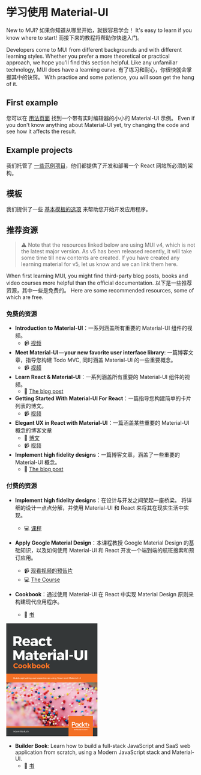# 学习使用 Material-UI

<p class="description">New to MUI? 如果你知道从哪里开始，就很容易学会！ It's easy to learn if you know where to start! 而接下来的教程将帮助你快速入门。</p>

Developers come to MUI from different backgrounds and with different learning styles. Whether you prefer a more theoretical or practical approach, we hope you'll find this section helpful. Like any unfamiliar technology, MUI does have a learning curve. 有了练习和耐心，你很快就会掌握其中的诀窍。 With practice and some patience, you will soon get the hang of it.

## First example

您可以在 [用法页面](/getting-started/usage/#quick-start) 找到一个带有实时编辑器的小小的 Material-UI 示例。 Even if you don't know anything about Material-UI yet, try changing the code and see how it affects the result.

## Example projects

我们托管了 [一些范例项目](/getting-started/example-projects/)，他们都提供了开发和部署一个 React 网站所必须的架构。

## 模板

我们提供了一些 [基本模板的选项](/getting-started/templates/) 来帮助您开始开发应用程序。

## 推荐资源

> ⚠️ Note that the resources linked below are using MUI v4, which is not the latest major version. As v5 has been released recently, it will take some time till new contents are created. If you have created any learning material for v5, let us know and we can link them here.

When first learning MUI, you might find third-party blog posts, books and video courses more helpful than the official documentation. 以下是一些推荐资源，其中一些是免费的。 Here are some recommended resources, some of which are free.

### 免费的资源

- **Introduction to Material-UI**：一系列涵盖所有重要的 Material-UI 组件的视频。
  - 📹 [视频](https://www.youtube.com/watch?v=pHclLuRolzE&list=PLQg6GaokU5CwiVmsZ0d_9Zsg_DnIP_xwr)
- **Meet Material-UI — your new favorite user interface library**: 一篇博客文章，指导您构建 Todo MVC, 同时涵盖 Material-UI 的一些重要概念。
  - 📹 [视频](https://www.youtube.com/watch?v=bDkB3LoQKxs)
- **Learn React & Material-UI**：一系列涵盖所有重要的 Material-UI 组件的视频。
  - 📝 [The blog post](https://www.freecodecamp.org/news/meet-your-material-ui-your-new-favorite-user-interface-library-6349a1c88a8c/)
- **Getting Started With Material-UI For React**：一篇指导您构建简单的卡片列表的博文。
  - 📹 [视频](https://www.youtube.com/watch?v=xm4LX5fJKZ8&list=PLcCp4mjO-z98WAu4sd0eVha1g-NMfzHZk)
- **Elegant UX in React with Material-UI**：一篇涵盖某些重要的 Material-UI 概念的博客文章
  - 📝 [博文](https://medium.com/codingthesmartway-com-blog/getting-started-with-material-ui-for-react-material-design-for-react-364b2688b555)
  - 📹 [视频](https://www.youtube.com/watch?v=PWadEeOuv5o)
- **Implement high fidelity designs**：一篇博客文章，涵盖了一些重要的 Material-UI 概念。
  - 📝 [The blog post](https://www.digitalocean.com/community/tutorials/react-material-ui)

### 付费的资源

- **Implement high fidelity designs**：在设计与开发之间架起一座桥梁。 将详细的设计一点点分解，并使用 Material-UI 和 React 来将其在现实生活中实现。

  - 💻 [课程](https://click.linksynergy.com/deeplink?id=IVuPfk1F/Ow&mid=39197&murl=https%3A%2F%2Fwww.udemy.com%2Fcourse%2Fimplement-high-fidelity-designs-with-material-ui-and-reactjs%2F)

- **Apply Google Material Design**：本课程教授 Google Material Design 的基础知识，以及如何使用 Material-UI 和 React 开发一个端到端的航班搜索和预订应用。

  - 📹 [观看视频的预告片](https://www.youtube.com/watch?v=hhZ6yFvCWho)
  - 💻 [The Course](https://bonsaiilabs.com/courseDetail/material-ui-with-react/)

- **Cookbook**：通过使用 Material-UI 在 React 中实现 Material Design 原则来构建现代应用程序。
  - 📘 [书](https://www.amazon.com/gp/product/1789615224/)

[![参考手册](/static/blog/material-ui-v4-is-out/cookbook.png)](https://www.amazon.com/gp/product/1789615224/)

- **Builder Book**: Learn how to build a full-stack JavaScript and SaaS web application from scratch, using a Modern JavaScript stack and Material-UI.
  - 📘 [书](https://builderbook.org/)
